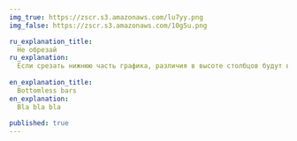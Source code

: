 ```yaml
---
img_true: https://zscr.s3.amazonaws.com/lu7yy.png
img_false: https://zscr.s3.amazonaws.com/10g5u.png

ru_explanation_title:
  Не обрезай
ru_explanation:
  Если срезать нижнюю часть графика, различия в высоте столбцов будут видны лучше. Но площади перестатут быть пропорциональны значениям. Появится впечатление, что значения столбцов отличаются сильнее, чем на самом деле
  
en_explanation_title:
  Bottomless bars
en_explanation:
  Bla bla bla
  
published: true
---
```


